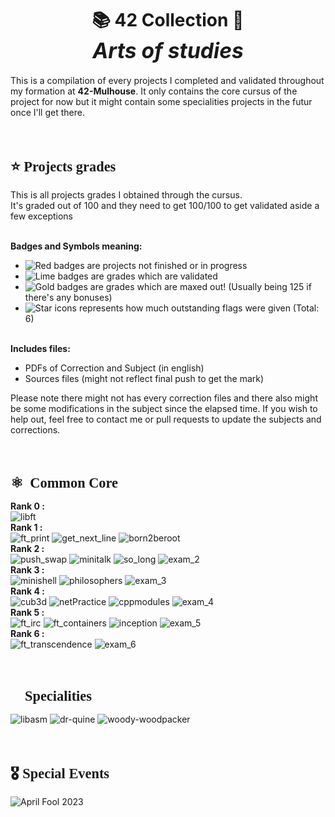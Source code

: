 <!--
	START:
	Introduction
-->

<div>
	<!-- TITLE -->
	<h1 align='center'>
		📚 <b>42 Collection</b> 📝<br>
		<i style='font-size:120%;'>Arts of studies</i>
	</h1>
	<!-- SHORT DESCRIPTION -->
	<p>
		This is a compilation of every projects I completed and validated throughout my formation at <b>42-Mulhouse</b>. It only contains the core cursus of the project for now but it might contain some
		specialities projects in the futur once I'll get there.
	</p>
	<br>
	<!-- Title -->
	<div>
		<h1 style='font-size:160%; font-family:impact'>
			⭐️	Projects grades
		</h1>
		<p>
			This is all projects grades I obtained through the cursus. <br>
			It's graded out of 100 and they need to get 100/100 to get validated aside a few exceptions
		</p>
	</div>
	<!-- SYMBOLS DEFINITION -->
	<div>
		<p>
			<br><b>Badges and Symbols meaning:</b>
			<ul>
				<li><img alt="Red badges" src="https://img.shields.io/static/v1?label=&message=Red+badges&color=critical&style=plastic"/> are projects not finished or in progress</li>
				<li><img alt="Lime badges" src="https://img.shields.io/static/v1?label=&message=Lime+badges&color=success&style=plastic"/> are grades which are validated</li>
				<li><img alt="Gold badges" src="https://img.shields.io/static/v1?label=&message=Gold+badges&color=yellow&style=plastic"/> are grades which are maxed out! (Usually being 125 if there's any bonuses)</li>
				<li><img alt="Star icons" src="https://img.shields.io/static/v1?label=%E2%98%85&message=Star+icons&color=gray&style=plastic"/> represents how much outstanding flags were given (Total: 6)</li>
			</ul>
			<br><b>Includes files:</b>
			<ul>
				<li>PDFs of Correction and Subject (in english)</li>
				<li>Sources files (might not reflect final push to get the mark)</li>
			</ul>
			Please note there might not has every correction files and there also might be some modifications in the subject since the elapsed time. If you wish to help out, feel free to contact me or pull requests to update the subjects and corrections.
		</p>
	</div>
	<br>
<div>

<!--
	FIRST SECTION:
	Common Core
-->

<div>
	<h1 style='font-size:160%; font-family:impact'>
		⚛️ 	Common Core
	</h1>
	<p>
		<b>
			Rank 0 :
		</b><br>
			<img alt="libft" src="https://img.shields.io/static/v1?label=Libft&message=125+/+100&color=yellow&style=plastic"/>
		<br><b>
			Rank 1 :
		<br></b>
			<img alt="ft_print" src="https://img.shields.io/static/v1?label=Printf&message=100+/+100&color=success&style=plastic"/>
			<img alt="get_next_line" src="https://img.shields.io/static/v1?label=GNL&message=110+/+100&color=success&style=plastic"/>
			<img alt="born2beroot" src="https://img.shields.io/static/v1?label=Born2beroot&message=110+/+100&color=success&style=plastic"/>
		<br><b>
			Rank 2 :
		<br></b>
			<img alt="push_swap" src="https://img.shields.io/static/v1?label=Push+Swap&message=84+/+100&color=success&style=plastic"/>
			<img alt="minitalk" src="https://img.shields.io/static/v1?label=Minitalk&message=125+/+100&color=yellow&style=plastic"/>
			<img alt="so_long" src="https://img.shields.io/static/v1?label=So+Long+%E2%98%85&message=125+/+100&color=yellow&style=plastic"/>
			<img alt="exam_2" src="https://img.shields.io/static/v1?label=Exam+Rank+02&message=Validated&color=yellow&style=plastic"/>
		<br><b>
			Rank 3 :
		<br></b>
			<img alt="minishell" src="https://img.shields.io/static/v1?label=Minishell&message=97+/+100&color=success&style=plastic"/>
			<img alt="philosophers" src="https://img.shields.io/static/v1?label=Philosophers&message=100+/+100&color=success&style=plastic"/>
			<img alt="exam_3" src="https://img.shields.io/static/v1?label=Exam+Rank+03&message=Validated&color=yellow&style=plastic"/>
		<br><b>
			Rank 4 :
		<br></b>
			<img alt="cub3d" src="https://img.shields.io/static/v1?label=Cub3d&message=115+/+100&color=success&style=plastic"/>
			<img alt="netPractice" src="https://img.shields.io/static/v1?label=NetPractice&message=100+/+100&color=yellow&style=plastic"/>
			<img alt="cppmodules" src="https://img.shields.io/static/v1?label=CPP+Modules+01+to+08+%E2%98%85&message=100+/+100&color=yellow&style=plastic"/>
			<img alt="exam_4" src="https://img.shields.io/static/v1?label=Exam+Rank+04&message=Validated&color=yellow&style=plastic"/>
		<br><b>
			Rank 5 :
		<br></b>
			<img alt="ft_irc" src="https://img.shields.io/static/v1?label=IRC+%E2%98%85&message=125+/+100&color=yellow&style=plastic"/>
			<img alt="ft_containers" src="https://img.shields.io/static/v1?label=Containers+%E2%98%85&message=125+/+100&color=yellow&style=plastic"/>
			<img alt="inception" src="https://img.shields.io/static/v1?label=Inception&message=100+/+100&color=success&style=plastic"/>
			<img alt="exam_5" src="https://img.shields.io/static/v1?label=Exam+Rank+05&message=Validated&color=yellow&style=plastic"/>
		<br><b>
			Rank 6 :
		<br></b>
			<img alt="ft_transcendence" src="https://img.shields.io/static/v1?label=Transcendence&message=In+Progres&color=red&style=plastic"/>
			<img alt="exam_6" src="https://img.shields.io/static/v1?label=Exam+Rank+06&message=Validated&color=yellow&style=plastic"/>
	</p>
	<br>
</div>

<!--
	SECOND SECTION:
	Specialities
-->

<div>
	<h1 style='font-size:160%; font-family:impact'>
		🔭	Specialities
	</h1>
	<p>
		<img alt="libasm" src="https://img.shields.io/static/v1?label=LibASM+%E2%98%85%E2%98%85&message=125+/+100&color=yellow&style=plastic"/>
		<img alt="dr-quine" src="https://img.shields.io/static/v1?label=Dr+Quine&message=In+Progres&color=red&style=plastic"/>
		<img alt="woody-woodpacker" src="https://img.shields.io/static/v1?label=Woody+Woodpacker&message=In+Progres&color=red&style=plastic"/>
	</p>
	<br>
</div>

<!--
	THIRD SECTION:
	Events
-->

<div>
	<h1 style='font-size:160%; font-family:impact'>
		🎖	Special Events
	</h1>
	<p>
		<img alt="April Fool 2023" src="https://img.shields.io/static/v1?label=April+Fool+2023&message=100+/+100&color=yellow&style=plastic"/>
	</p>
	<br>
</div>
